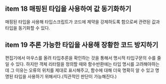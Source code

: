 ## item 18 매핑된 타입을 사용하여 값 동기화하기

매핑된 타입을 사용해 타입스크립트가 코드에 제약을 강제하도록 함으로써 관련된 값과 타입을 동기화할 수 있다.

## item 19 추론 가능한 타입을 사용해 장황한 코드 방지하기

편집기에서 마우스를 올려 타입추론을 확인하는 것을 통해서 명시적 타입구문의 수를 줄일 수 있다.
하지만 객체 리터럴을 정의할 때와 함수반환에는 타입 명시를 고려해야하는데 그 이유는 오류의 위치를 제대로 표시해주고, 함수에 대해 더욱 명확히 알 수 있고 명명된 타입을 사용하기 위해서다.(직관적인 판단이 가능해진다.)
